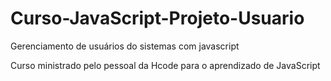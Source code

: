 # Curso-JavaScript-Projeto-Usuario
Gerenciamento de usuários do sistemas com javascript

Curso ministrado pelo pessoal da Hcode para o aprendizado de JavaScript
